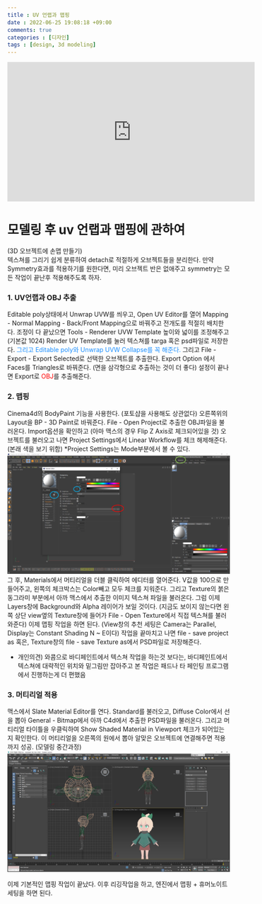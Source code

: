 ```yaml
---
title : UV 언랩과 맵핑
date : 2022-06-25 19:08:18 +09:00
comments: true
categories : [디자인]
tags : [design, 3d modeling]
---
```

<iframe width="560" height="315" src="https://www.youtube.com/embed/VvbCn4azGNs" title="YouTube video player" frameborder="0" allow="accelerometer; autoplay; clipboard-write; encrypted-media; gyroscope; picture-in-picture" allowfullscreen></iframe>

# 모델링 후 uv 언랩과 맵핑에 관하여

(3D 오브젝트에 손맵 만들기)  
텍스쳐를 그리기 쉽게 분류하여 detach로 적절하게 오브젝트들을 분리한다. 만약 Symmetry효과를 적용하기를 원한다면, 미리 오브젝트 반은 없애주고 symmetry는 모든 작업이 끝난후 적용해주도록 하자.

### 1. UV언랩과 OBJ 추출
Editable poly상태에서 Unwrap UVW를 씌우고, Open UV Editor를 열어 Mapping - Normal Mapping - Back/Front Mapping으로 바꿔주고 전개도를 적절히 배치한다. 조정이 다 끝났으면 Tools - Renderer UVW Template 높이와 넓이를 조정해주고 (기본값 1024) Render UV Template를 눌러 텍스쳐를 targa 혹은 psd파일로 저장한다. <font color='dodgerblue'>그리고 Editable poly와 Unwrap UVW Collapse를 꼭 해준다.</font>
그리고 File - Export - Export Selected로 선택한 오브젝트를 추출한다. Export Option 에서 Faces를 Triangles로 바꿔준다. (면을 삼각형으로 추출하는 것이 더 좋다) 설정이 끝나면 Export로 <font color='red'>OBJ</font>를 추출해준다.

### 2. 맵핑
Cinema4d의 BodyPaint 기능을 사용한다. (포토샵을 사용해도 상관없다) 오른쪽위의 Layout을 BP - 3D Paint로 바꿔준다. File - Open Project로 추출한 OBJ파일을 불러온다. Import옵션을 확인하고 (아마 맥스의 경우 Flip Z Axis로 체크되어있을 것) 오브젝트를 불러오고 나면 Project Settings에서 Linear Workflow를 체크 해제해준다. (본래 색을 보기 위함) *Project Settings는 Mode부분에서 볼 수 있다.
<img src="/assets/img/posts/uvmapping_1.png" />
그 후, Materials에서 머티리얼을 더블 클릭하여 에디터를 열어준다. V값을 100으로 만들어주고, 왼쪽의 체크박스는 Color빼고 모두 체크를 지워준다. 그리고 Texture의 붉은 동그라미 부분에서 아까 맥스에서 추출한 이미지 텍스쳐 파일을 불러온다. 그럼 이제 Layers창에 Background와 Alpha 레이어가 보일 것이다.
(지금도 보이지 않는다면 왼쪽 상단 view옆의 Texture창에 들어가 File - Open Texture에서 직접 텍스쳐를 불러와준다) 이제 맵핑 작업을 하면 된다. (View창의 추천 세팅은 Camera는 Parallel, Display는 Constant Shading N ~ E이다) 작업을 끝마치고 나면 file - save project as 혹은, Texture창의 file - save Texture as에서 PSD파일로 저장해준다.
+ 개인의견) 와콤으로 바디페인트에서 텍스쳐 작업을 하는것 보다는, 바디페인트에서 텍스쳐에 대략적인 위치와 밑그림만 잡아주고 본 작업은 패드나 타 페인팅 프로그램에서 진행하는게 더 편했음

### 3. 머티리얼 적용
맥스에서 Slate Material Editor를 연다. Standard를 불러오고, Diffuse Color에서 선을 뽑아 General - Bitmap에서 아까 C4d에서 추출한 PSD파일을 불러온다. 그리고 머티리얼 타이틀을 우클릭하여 Show Shaded Material in Viewport 체크가 되어있는지 확인한다. 이 머티리얼을 오른쪽의 원에서 뽑아 알맞은 오브젝트에 연결해주면 적용까지 성공.
(모델링 중간과정)
<img src="/assets/img/posts/uvmapping_2.png" />

이제 기본적인 맵핑 작업이 끝났다. 이후 리깅작업을 하고, 엔진에서 맵핑 + 휴머노이트 세팅을 하면 된다.